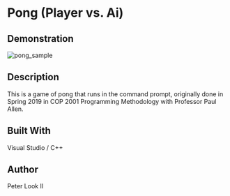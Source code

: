 # Pong (Player vs. Ai)

## Demonstration
![pong_sample](https://user-images.githubusercontent.com/54293097/91218993-ee6a5000-e6e7-11ea-9c93-a06d04c4a347.gif)
## Description
This is a game of pong that runs in the command prompt, originally done in Spring 2019 in COP 2001 Programming Methodology with Professor Paul Allen.

## Built With
Visual Studio / C++

## Author
Peter Look II

